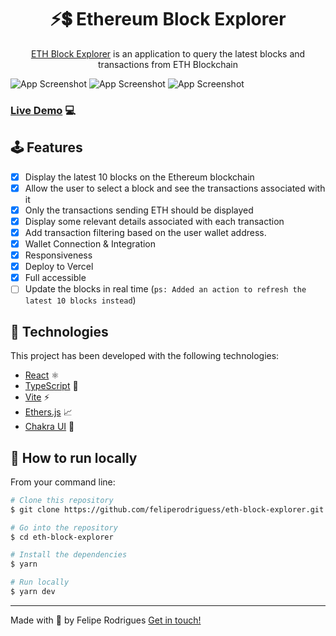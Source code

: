 <h1 align="center">
    ⚡💲 Ethereum Block Explorer
</h1>

<p align="center">
  <a href="https://eth-block-explorer-ten.vercel.app/">ETH Block Explorer</a> is an application to query the latest blocks and transactions from ETH Blockchain
</p>

![App Screenshot](https://res.cloudinary.com/dwrddgz8s/image/upload/v1647317184/eth-explorer-login.png)
![App Screenshot](https://res.cloudinary.com/dwrddgz8s/image/upload/v1647317841/eth-explorer-home.png)
![App Screenshot](https://res.cloudinary.com/dwrddgz8s/image/upload/v1647317432/eth-explorer-transactions.png)

### [Live Demo](https://eth-block-explorer-ten.vercel.app/) 💻

## 🕹 Features

- [x] Display the latest 10 blocks on the Ethereum blockchain
- [x] Allow the user to select a block and see the transactions associated with it
- [x] Only the transactions sending ETH should be displayed
- [x] Display some relevant details associated with each transaction
- [x] Add transaction filtering based on the user wallet address.
- [x] Wallet Connection & Integration
- [x] Responsiveness
- [x] Deploy to Vercel
- [x] Full accessible
- [ ] Update the blocks in real time (`ps: Added an action to refresh the latest 10 blocks instead`)

## 🚀 Technologies

This project has been developed with the following technologies:

- [React](https://reactjs.org/) ⚛
- [TypeScript](https://www.typescriptlang.org/) 💙
- [Vite](https://vitejs.dev/) ⚡️
- [Ethers.js](https://docs.ethers.io/v5/) 📈
- [Chakra UI](https://chakra-ui.com/) 💅

## 🐺 How to run locally

From your command line:

```bash
# Clone this repository
$ git clone https://github.com/feliperodriguess/eth-block-explorer.git

# Go into the repository
$ cd eth-block-explorer

# Install the dependencies
$ yarn

# Run locally
$ yarn dev
```

---

Made with 🖤 by Felipe Rodrigues [Get in touch!](https://www.linkedin.com/in/feliperodriguess/)
